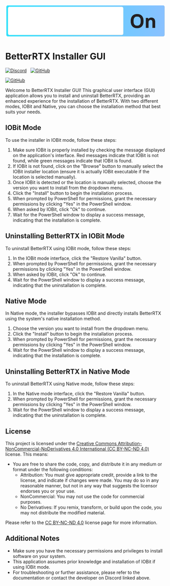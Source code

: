 ![BetterRTX Installer GUI](assets/banner.png)

# BetterRTX Installer GUI

[![Discord](https://img.shields.io/badge/Join%20The%20BetterRTX-Discord%20Server-7289DA?style=flat-square&logo=discord)](https://discord.gg/minecraft-rtx-691547840463241267)&nbsp;&nbsp;&nbsp;[![GitHub](https://img.shields.io/badge/Check%20out%20the-GitHub-181717?style=flat-square&logo=github)](https://github.com/SomnathChW)

[![GitHub](https://img.shields.io/badge/Check%20out%20the%20original%20Installer-GitHub-181717?style=flat-square&logo=github)](https://github.com/BetterRTX/BetterRTX-Installer)

Welcome to BetterRTX Installer GUI! This graphical user interface (GUI) application allows you to install and uninstall BetterRTX, providing an enhanced experience for the installation of BetterRTX. With two different modes, IOBit and Native, you can choose the installation method that best suits your needs.

## IOBit Mode

To use the installer in IOBit mode, follow these steps:

1. Make sure IOBit is properly installed by checking the message displayed on the application's interface. Red messages indicate that IOBit is not found, while green messages indicate that IOBit is found.
2. If IOBit is not found, click on the "Browse" button to manually select the IOBit installer location (ensure it is actually IOBit executable if the location is selected manually).
3. Once IOBit is detected or the location is manually selected, choose the version you want to install from the dropdown menu.
4. Click the "Install" button to begin the installation process.
5. When prompted by PowerShell for permissions, grant the necessary permissions by clicking "Yes" in the PowerShell window.
6. When asked by IOBit, click "Ok" to continue.
7. Wait for the PowerShell window to display a success message, indicating that the installation is complete.

## Uninstalling BetterRTX in IOBit Mode

To uninstall BetterRTX using IOBit mode, follow these steps:

1. In the IOBit mode interface, click the "Restore Vanilla" button.
2. When prompted by PowerShell for permissions, grant the necessary permissions by clicking "Yes" in the PowerShell window.
3. When asked by IOBit, click "Ok" to continue.
4. Wait for the PowerShell window to display a success message, indicating that the uninstallation is complete.

## Native Mode

In Native mode, the installer bypasses IOBit and directly installs BetterRTX using the system's native installation method.

1. Choose the version you want to install from the dropdown menu.
2. Click the "Install" button to begin the installation process.
3. When prompted by PowerShell for permissions, grant the necessary permissions by clicking "Yes" in the PowerShell window.
4. Wait for the PowerShell window to display a success message, indicating that the installation is complete.

## Uninstalling BetterRTX in Native Mode

To uninstall BetterRTX using Native mode, follow these steps:

1. In the Native mode interface, click the "Restore Vanilla" button.
2. When prompted by PowerShell for permissions, grant the necessary permissions by clicking "Yes" in the PowerShell window.
3. Wait for the PowerShell window to display a success message, indicating that the uninstallation is complete.

## License

This project is licensed under the [Creative Commons Attribution-NonCommercial-NoDerivatives 4.0 International (CC BY-NC-ND 4.0)](https://creativecommons.org/licenses/by-nc-nd/4.0/) license. This means:

-   You are free to share the code, copy, and distribute it in any medium or format under the following conditions:
    -   Attribution: You must give appropriate credit, provide a link to the license, and indicate if changes were made. You may do so in any reasonable manner, but not in any way that suggests the licensor endorses you or your use.
    -   NonCommercial: You may not use the code for commercial purposes.
    -   No Derivatives: If you remix, transform, or build upon the code, you may not distribute the modified material.

Please refer to the [CC BY-NC-ND 4.0](https://creativecommons.org/licenses/by-nc-nd/4.0/) license page for more information.

## Additional Notes

-   Make sure you have the necessary permissions and privileges to install software on your system.
-   This application assumes prior knowledge and installation of IOBit if using IOBit mode.
-   For troubleshooting or further assistance, please refer to the documentation or contact the developer on Discord linked above.
